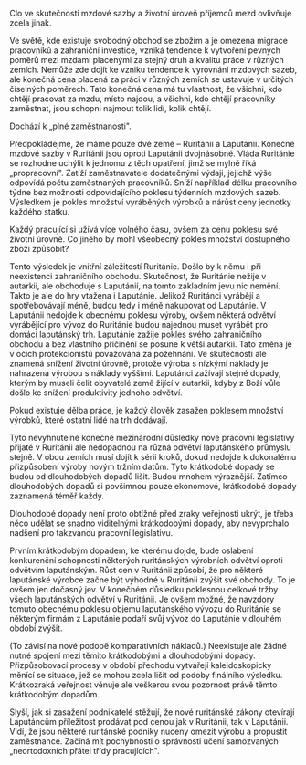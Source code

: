 Clo ve skutečnosti mzdové sazby a životní úroveň příjemců mezd ovlivňuje zcela jinak.

Ve světě, kde existuje svobodný obchod se zbožím a je omezena migrace pracovníků a zahraniční investice, vzniká tendence k vytvoření pevných poměrů mezi mzdami placenými za stejný druh a kvalitu práce v různých zemích. Nemůže zde dojít ke vzniku tendence k vyrovnání mzdových sazeb, ale konečná cena placená za práci v různých zemích se ustavuje v určitých číselných poměrech. Tato konečná cena má tu vlastnost, že všichni, kdo chtějí pracovat za mzdu, místo najdou, a všichni, kdo chtějí pracovníky zaměstnat, jsou schopni najmout tolik lidí, kolik chtějí.

Dochází k „plné zaměstnanosti".

Předpokládejme, že máme pouze dvě země – Ruritánii a Laputánii. Konečné mzdové sazby v Ruritánii jsou oproti Laputánii dvojnásobné. Vláda Ruritánie se rozhodne uchýlit k jednomu z těch opatření, jimž se mylně říká „propracovní". Zatíží zaměstnavatele dodatečnými výdaji, jejichž výše odpovídá počtu zaměstnaných pracovníků. Sníží například délku pracovního týdne bez možnosti odpovídajícího poklesu týdenních mzdových sazeb. Výsledkem je pokles množství vyráběných výrobků a nárůst ceny jednotky každého statku.

Každý pracující si užívá více volného času, ovšem za cenu poklesu své životní úrovně. Co jiného by mohl všeobecný pokles množství dostupného zboží způsobit?

Tento výsledek je vnitřní záležitostí Ruritánie. Došlo by k němu i při neexistenci zahraničního obchodu. Skutečnost, že Ruritánie nežije v autarkii, ale obchoduje s Laputánií, na tomto základním jevu nic nemění. Takto je ale do hry vtažena i Laputánie. Jelikož Ruritánci vyrábějí a spotřebovávají méně, budou tedy i méně nakupovat od Laputánie. V Laputánii nedojde k obecnému poklesu výroby, ovšem některá odvětví vyrábějící pro vývoz do Ruritánie budou najednou muset vyrábět pro domácí laputánský trh. Laputánie zažije pokles svého zahraničního obchodu a bez vlastního přičinění se posune k větší autarkii. Tato změna je v očích protekcionistů považována za požehnání. Ve skutečnosti ale znamená snížení životní úrovně, protože výroba s nízkými náklady je nahrazena výrobou s náklady vyššími. Laputánci zažívají stejné dopady, kterým by museli čelit obyvatelé země žijící v autarkii, kdyby z Boží vůle došlo ke snížení produktivity jednoho odvětví.

Pokud existuje dělba práce, je každý člověk zasažen poklesem množství výrobků, které ostatní lidé na trh dodávají.

Tyto nevyhnutelné konečné mezinárodní důsledky nové pracovní legislativy přijaté v Ruritánii ale nedopadnou na různá odvětví laputánského průmyslu stejně. V obou zemích musí dojít k sérii kroků, dokud nedojde k dokonalému přizpůsobení výroby novým tržním datům. Tyto krátkodobé dopady se budou od dlouhodobých dopadů lišit. Budou mnohem výraznější. Zatímco dlouhodobých dopadů si povšimnou pouze ekonomové, krátkodobé dopady zaznamená téměř každý.

Dlouhodobé dopady není proto obtížné před zraky veřejnosti ukrýt, je třeba něco udělat se snadno viditelnými krátkodobými dopady, aby nevyprchalo nadšení pro takzvanou pracovní legislativu.

Prvním krátkodobým dopadem, ke kterému dojde, bude oslabení konkurenční schopnosti některých ruritánských výrobních odvětví oproti odvětvím laputánským. Růst cen v Ruritánii způsobí, že pro některé laputánské výrobce začne být výhodné v Ruritánii zvýšit své obchody. To je ovšem jen dočasný jev. V konečném důsledku poklesnou celkové tržby všech laputánských odvětví v Ruritánii. Je ovšem možné, že navzdory tomuto obecnému poklesu objemu laputánského vývozu do Ruritánie se některým firmám z Laputánie podaří svůj vývoz do Laputánie v dlouhém období zvýšit.

(To závisí na nové podobě komparativních nákladů.) Neexistuje ale žádné nutné spojení mezi těmito krátkodobými a dlouhodobými dopady. Přizpůsobovací procesy v období přechodu vytvářejí kaleidoskopicky měnící se situace, jež se mohou zcela lišit od podoby finálního výsledku. Krátkozraká veřejnost věnuje ale veškerou svou pozornost právě těmto krátkodobým dopadům.

Slyší, jak si zasažení podnikatelé stěžují, že nové ruritánské zákony otevírají Laputáncům příležitost prodávat pod cenou jak v Ruritánii, tak v Laputánii. Vidí, že jsou některé ruritánské podniky nuceny omezit výrobu a propustit zaměstnance. Začíná mít pochybnosti o správnosti učení samozvaných „neortodoxních přátel třídy pracujících".